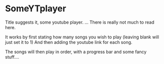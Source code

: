 # SomeYTplayer
Title suggests it, some youtube player.
... There is really not much to read here.

It works by first stating how many songs you wish to play (leaving blank will just set it to 1)
And then adding the youtube link for each song.

The songs will then play in order, with a progress bar and some fancy stuff.... 
